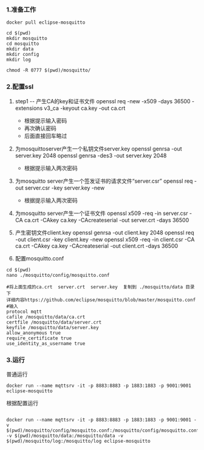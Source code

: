 ### 1.准备工作
```shell
docker pull eclipse-mosquitto

cd $(pwd)
mkdir mosquitto
cd mosquitto
mkdir data
mkdir config
mkdir log

chmod -R 0777 $(pwd)/mosquitto/
```


### 2.配置ssl
1. step1 -- 产生CA的key和证书文件
  openssl req -new -x509 -days 36500 -extensions v3_ca -keyout ca.key -out ca.crt 
	* 根据提示输入密码
	* 再次确认密码
	* 后面直接回车略过
2. 为mosquittoserver产生一个私钥文件server.key
  openssl genrsa -out server.key 2048
  openssl genrsa -des3 -out server.key 2048
	* 根据提示输入两次密码
3. 为mosquitto server产生一个签发证书的请求文件“server.csr”
  openssl req -out server.csr -key server.key -new
	* 根据提示输入两次密码
4. 为mosquitto server产生一个证书文件
  openssl x509 -req -in server.csr -CA ca.crt -CAkey ca.key -CAcreateserial -out server.crt -days 36500
5. 产生密钥文件client.key
  openssl genrsa -out client.key 2048
  openssl req -out client.csr -key client.key -new
  openssl x509 -req -in client.csr -CA ca.crt -CAkey ca.key -CAcreateserial -out client.crt -days 36500

6. 配置mosquitto.conf
```shell
cd $(pwd)
nano ./mosquitto/config/mosquitto.conf

#将上面生成的ca.crt  server.crt  server.key  复制到 ./mosquitto/data 目录下
详细内容https://github.com/eclipse/mosquitto/blob/master/mosquitto.conf
#输入
protocol mqtt
cafile /mosquitto/data/ca.crt
certfile /mosquitto/data/server.crt
keyfile /mosquitto/data/server.key
allow_anonymous true
require_certificate true
use_identity_as_username true
```



### 3.运行
普通运行
```shell
docker run --name mqttsrv -it -p 8883:8883 -p 1883:1883 -p 9001:9001 eclipse-mosquitto
```


根据配置运行
```shell

docker run --name mqttsrv -it -p 8883:8883 -p 1883:1883 -p 9001:9001 -v $(pwd)/mosquitto/config/mosquitto.conf:/mosquitto/config/mosquitto.conf -v $(pwd)/mosquitto/data:/mosquitto/data -v $(pwd)/mosquitto/log:/mosquitto/log eclipse-mosquitto
```
